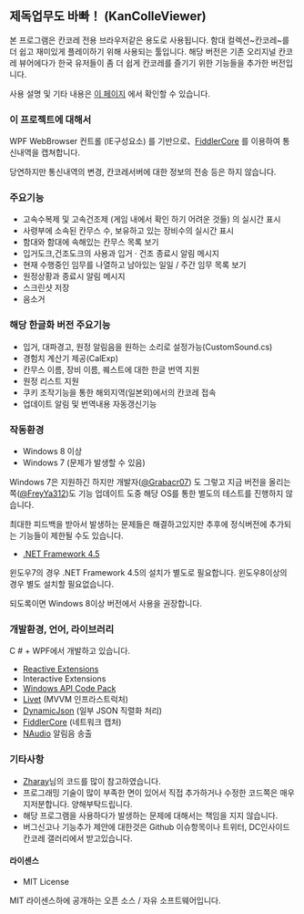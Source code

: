 ﻿﻿제독업무도 바빠！ (KanColleViewer)
--

본 프로그램은 칸코레 전용 브라우저같은 용도로 사용됩니다.
함대 컬렉션~칸코레~를 더 쉽고 재미있게 플레이하기 위해 사용되는 툴입니다.
해당 버전은 기존 오리지널 칸코레 뷰어에다가 한국 유저들이 좀 더 쉽게 칸코레를 즐기기 위한 기능들을 추가한 버전입니다.

사용 설명 및 기타 내용은 [이 페이지](http://kancolleviewerkr.tk) 에서 확인할 수 있습니다.


### 이 프로젝트에 대해서

WPF WebBrowser 컨트롤 (IE구성요소) 를 기반으로、[FiddlerCore](http://fiddler2.com/fiddlercore) 를 이용하여 통신내역을 캡쳐합니다.

당연하지만 통신내역의 변경, 칸코레서버에 대한 정보의 전송 등은 하지 않습니다.

### 주요기능
* 고속수복제 및 고속건조제 (게임 내에서 확인 하기 어려운 것들) 의 실시간 표시
* 사령부에 소속된 칸무스 수, 보유하고 있는 장비수의 실시간 표시
* 함대와 함대에 속해있는 칸무스 목록 보기
* 입거도크,건조도크의 사용과 입거 ​​· 건조 종료시 알림 메시지
* 현재 수행중인 임무를 나열하고 남아있는 일일 / 주간 임무 목록 보기
* 원정상황과 종료시 알림 메시지
* 스크린샷 저장
* 음소거

### 해당 한글화 버전 주요기능

* 입거, 대파경고, 원정 알림음을 원하는 소리로 설정가능(CustomSound.cs)
* 경험치 계산기 제공(CalExp)
* 칸무스 이름, 장비 이름, 퀘스트에 대한 한글 번역 지원
* 원정 리스트 지원
* 쿠키 조작기능을 통한 해외지역(일본외)에서의 칸코레 접속
* 업데이트 알림 및 번역내용 자동갱신기능


### 작동환경
* Windows 8 이상
* Windows 7 (문제가 발생할 수 있음)


Windows 7은 지원하긴 하지만 개발자([@Grabacr07](https://twitter.com/Grabacr07)) 도 그렇고 지금 버전을 올리는 쪽([@FreyYa312](https://twitter.com/Freyya312))도 기능 업데이트 도중 해당 OS를 통한 별도의 테스트를 진행하지 않습니다.
 
최대한 피드백을 받아서 발생하는 문제들은 해결하고있지만 추후에 정식버전에 추가되는 기능들이 제한될 수도 있습니다.

 * [.NET Framework 4.5](http://www.microsoft.com/ko-kr/download/details.aspx?id=30653)

윈도우7의 경우 .NET Framework 4.5의 설치가 별도로 필요합니다. 윈도우8이상의 경우 별도 설치할 필요없습니다.

되도록이면 Windows 8이상 버전에서 사용을 권장합니다.


### 개발환경, 언어, 라이브러리

C # + WPF에서 개발하고 있습니다.

* [Reactive Extensions](http://rx.codeplex.com/)
* Interactive Extensions
* [Windows API Code Pack](http://archive.msdn.microsoft.com/WindowsAPICodePack)
* [Livet](http://ugaya40.net/livet) (MVVM 인프라스트럭처)
* [DynamicJson](http://dynamicjson.codeplex.com/) (일부 JSON 직렬화 처리)
* [FiddlerCore](http://fiddler2.com/fiddlercore) (네트워크 캡처)
* [NAudio](http://naudio.codeplex.com/) 알림음 송출

### 기타사항

* [Zharay](ttps://github.com/Zharay/KanColleViewer)님의 코드를 많이 참고하였습니다.
* 프로그래밍 기술이 많이 부족한 면이 있어서 직접 추가하거나 수정한 코드쪽은 매우 지저분합니다. 양해부탁드립니다.
* 해당 프로그램을 사용하다가 발생하는 문제에 대해서는 책임을 지지 않습니다.
* 버그신고나 기능추가 제안에 대한것은 Github 이슈항목이나 트위터, DC인사이드 칸코레 갤러리에서 받고있습니다.


#### 라이센스
* MIT License

MIT 라이센스하에 공개하는 오픈 소스 / 자유 소프트웨어입니다.


